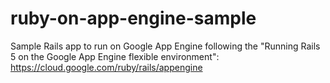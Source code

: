 # ruby-on-app-engine-sample
Sample Rails app to run on Google App Engine following the "Running Rails 5 on the Google App Engine flexible environment": https://cloud.google.com/ruby/rails/appengine
